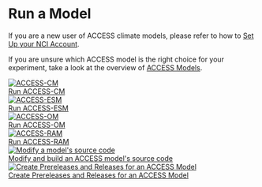 # Run a Model
If you are a new user of ACCESS climate models, please refer to how to [Set Up your NCI Account](/getting_started/set_up_nci_account).

If you are unsure which ACCESS model is the right choice for your experiment, take a look at the overview of [ACCESS Models](/models).

<div class="card-container">
    <!-- Run ACCESS-CM -->
    <a href="/models/run-a-model/run-access-cm" class="vertical-card aspect-ratio1to1">
        <div class="card-image-container">
            <img class="img-contain with-padding white-background" src="/assets/model-config-logos/model_visualisation/access_cm_model_visualisation.png" alt="ACCESS-CM">
        </div>
        <div class="card-text-container bold">   
            Run ACCESS-CM
        </div>
    </a>
    <!-- Run ACCESS-ESM -->
    <a href="/models/run-a-model/run-access-esm" class="vertical-card aspect-ratio1to1">
        <div class="card-image-container">
            <img class="img-contain with-padding white-background" src="/assets/model-config-logos/model_visualisation/access_esm_model_visualisation.png" alt="ACCESS-ESM">
        </div>
        <div class="card-text-container bold">   
            Run ACCESS-ESM
        </div>
    </a>
    <!-- Run ACCESS-OM -->
    <a href="/models/run-a-model/run-access-om" class="vertical-card aspect-ratio1to1">
        <div class="card-image-container">
            <img class="img-contain with-padding white-background" src="/assets/model-config-logos/model_visualisation/access_om_model_visualisation.png" alt="ACCESS-OM">
        </div>
        <div class="card-text-container bold">   
            Run ACCESS-OM
        </div>
    </a>
    <!-- Run ACCESS-RAM -->
    <a href="/models/run-a-model/run-access-ram" class="vertical-card aspect-ratio1to1">
        <div class="card-image-container">
            <img class="img-contain with-padding white-background" src="/assets/model-config-logos/model_visualisation/access_ram_model_visualisation.png" alt="ACCESS-RAM">
        </div>
        <div class="card-text-container bold">   
            Run ACCESS-RAM
        </div>
    </a>
    <!-- Modify ACCESS model's source code -->
    <a href="/models/run-a-model/build_a_model" class="vertical-card aspect-ratio1to1">
        <div class="card-image-container">
            <img class="img-contain with-padding white-background" src="/assets/model-config-logos/model_visualisation/build_a_model.png" alt="Modify a model's source code">
        </div>
        <div class="card-text-container bold">   
            Modify and build an ACCESS model's source code
        </div>
    </a>
    <a href="/models/run-a-model/create-a-prerelease" class="vertical-card aspect-ratio1to1">
        <div class="card-image-container">
            <img class="img-contain with-padding white-background" src="/assets/model-config-logos/globe_visualisation/create_a_prerelease.png" alt="Create Prereleases and Releases for an ACCESS Model">
        </div>
        <div class="card-text-container bold">   
            Create Prereleases and Releases for an ACCESS Model
        </div>
    </a>
</div>